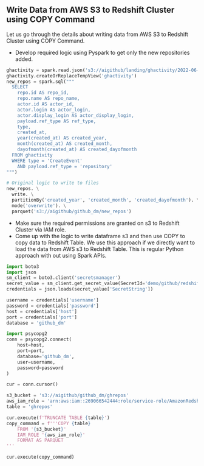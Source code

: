 ## Write Data from AWS S3 to Redshift Cluster using COPY Command

Let us go through the details about writing data from AWS S3 to Redshift Cluster using COPY Command.

* Develop required logic using Pyspark to get only the new repositories added.

```python
ghactivity = spark.read.json('s3://aigithub/landing/ghactivity/2022-06-19*')
ghactivity.createOrReplaceTempView('ghactivity')
new_repos = spark.sql("""
  SELECT
    repo.id AS repo_id,
    repo.name AS repo_name,
    actor.id AS actor_id,
    actor.login AS actor_login,
    actor.display_login AS actor_display_login,
    payload.ref_type AS ref_type,
    type,
    created_at,
    year(created_at) AS created_year,
    month(created_at) AS created_month,
    dayofmonth(created_at) AS created_dayofmonth
  FROM ghactivity
  WHERE type = 'CreateEvent'
    AND payload.ref_type = 'repository'
""")

# Original logic to write to files
new_repos. \
  write. \
  partitionBy('created_year', 'created_month', 'created_dayofmonth'). \
  mode('overwrite'). \
  parquet('s3://aigithub/github_dm/new_repos')
```
* Make sure the required permissions are granted on s3 to Redshift Cluster via IAM role.
* Come up with the logic to write dataframe s3 and then use COPY to copy data to Redshift Table. We use this approach if we directly want to load the data from AWS s3 to Redshift Table. This is regular Python approach with out using Spark APIs.
```python
import boto3
import json
sm_client = boto3.client('secretsmanager')
secret_value = sm_client.get_secret_value(SecretId='demo/github/redshift')
credentials = json.loads(secret_value['SecretString'])

username = credentials['username']
password = credentials['password']
host = credentials['host']
port = credentials['port']
database = 'github_dm'

import psycopg2
conn = psycopg2.connect(
    host=host,
    port=port,
    database='github_dm',
    user=username,
    password=password
)

cur = conn.cursor()

s3_bucket = 's3://aigithub/github_dm/ghrepos'
aws_iam_role = 'arn:aws:iam::269066542444:role/service-role/AmazonRedshift-CommandsAccessRole-20220625T110940'
table = 'ghrepos'

cur.execute(f'TRUNCATE TABLE {table}')
copy_command = f'''COPY {table}
    FROM '{s3_bucket}'
    IAM_ROLE '{aws_iam_role}'
    FORMAT AS PARQUET
'''

cur.execute(copy_command)
```
